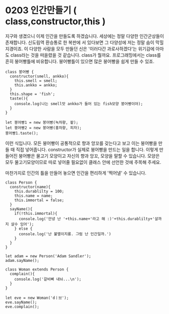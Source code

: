 # 0203 인간만들기 ( class,constructor,this )


지구와 생겼으니 이제 인간을 만들도록 하겠습니다. 세상에는 정말 다양한 인간군상들이 존재합니다. 신도림역 환승통로 한 복판에 서 있다보면 그 다양성에 저는 정말 숨이 막힐 지경이죠. 이 다양한 사람을 모두 만들던 신은 '이러다간 과로사하겠다'는 위기감에 아마도 class라는 것을 떠을렸을 것 같습니다. class가 뭘까요. 프로그래밍에서는 class를 흔히 붕어빵틀에 비유합니다. 붕어빵틀이 있으면 많은 붕어빵을 쉽게 만들 수 있죠.
```
class 붕어빵 {
  constructor(smell, ankko){
    this.smell = smell;
    this.ankko = ankko;
  }
  this.shape = 'fish';
  taste(){
    console.log(나는 smell맛 ankko가 들어 있는 fish모양 붕어빵이야);
  }
}

let 붕어빵1 = new 붕어빵(녹차향, 팥);
let 붕어빵2 = new 붕어빵(홍차향, 피자);
붕어빵1.taste();
```
이런 식입니다. 모든 붕어빵이 공통적으로 향과 앙꼬를 갖는다고 보고 이는 붕어빵을 만들 때 직접 넣어줍니다. constructor가 실제로 붕어빵을 만드는 일을 합니다. 이렇게 만들어진 붕어빵은 물고기 모양이고 자신의 향과 앙꼬, 모양을 말할 수 있습니다. 모양은 모두 물고기모양이므로 따로 넣어줄 필요없이 클래스 안에 선언한 것에 주목해 주세요.   

마찬가지로 인간의 틀을 만들어 놓으면 인간을 편리하게 '찍어낼' 수 있습니다.  
```
class Person {
  constructor(name){
    this.durablilty = 100;
    this.name = name;
    this.immortal = false;
  }
  sayName(){
    if(!this.immortal){
      console.log('안녕 난 '+this.name+'라고 해 :)'+this.durablilty+'살까지 살수 있어');
    } else {
      console.log('난 불멸이지롱. 그럼 난 인간일까.')
    }
  }
}

let adam = new Person('Adam Sandler');
adam.sayName();

class Woman extends Person {
  complain(){
    console.log('갈비뼈 내놔...\n');
  }
}

let eve = new Woman('dㅣ브');
eve.sayName();
eve.complain();
```

